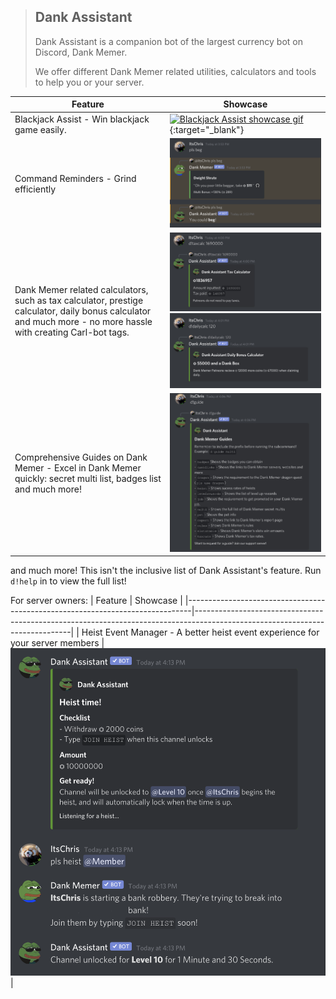 > ## Dank Assistant
> Dank Assistant is a companion bot of the largest currency bot on Discord, Dank Memer.
>
> We offer different Dank Memer related utilities, calculators and tools to help you or your server.

| Feature                                                                                                                                                         | Showcase                                                                                                                                                                                                                                   |
|-----------------------------------------------------------------------------------------------------------------------------------------------------------------|--------------------------------------------------------------------------------------------------------------------------------------------------------------------------------------------------------------------------------------------|
| Blackjack Assist - Win blackjack game easily.                                                                                                                   | [![Blackjack Assist showcase gif](https://raw.githubusercontent.com/Dank-Assistant/topgg-description/main/bjassist-showcase.gif)](https://raw.githubusercontent.com/Dank-Assistant/topgg-description/main/bjassist-showcase.gif){:target="_blank"}                                                                                                          |
| Command Reminders - Grind efficiently                                                                                                                           | ![Command Reminders showcase image](https://raw.githubusercontent.com/Dank-Assistant/topgg-description/main/command-reminder-showcase.png)                                                                                                 |
| Dank Memer related calculators, such as tax calculator, prestige calculator, daily bonus calculator and much more - no more hassle with creating Carl-bot tags. | ![Taxcalc showcase image](https://raw.githubusercontent.com/Dank-Assistant/topgg-description/main/tc-showcase.jpg)<br>![Dailycalc showcase image](https://raw.githubusercontent.com/Dank-Assistant/topgg-description/main/dc-showcase.jpg) |
| Comprehensive Guides on Dank Memer - Excel in Dank Memer quickly: secret multi list, badges list and much more!                                                 | ![Guide showcase image](https://raw.githubusercontent.com/Dank-Assistant/topgg-description/main/guide-showcase.jpg)                                                                                                                        |

and much more! This isn't the inclusive list of Dank Assistant's feature. Run `d!help` in to view the full list!

For server owners:
| Feature                                                                       | Showcase                                                                                                                    |
|-------------------------------------------------------------------------------|-----------------------------------------------------------------------------------------------------------------------------|
| Heist Event Manager - A better heist event experience for your server members | ![Heist Event Manager Showcase](https://raw.githubusercontent.com/Dank-Assistant/topgg-description/main/heist-showcase.png) |
